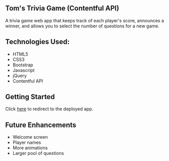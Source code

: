 ## Tom's Trivia Game (Contentful API)

A trivia game web app that keeps track of each player's score, announces a winner, and allows you to select the number of questions for a new game.

## Technologies Used:

* HTML5
* CSS3
* Bootstrap
* Javascript
* jQuery
* Contentful API

## Getting Started

Click [here](https://tsames.github.io/https-tsames.github.io/) to redirect to the deployed app.

## Future Enhancements

* Welcome screen
* Player names
* More animations
* Larger pool of questions